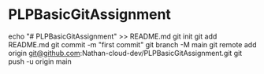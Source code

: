 # PLPBasicGitAssignment
echo "# PLPBasicGitAssignment" >> README.md
git init
git add README.md
git commit -m "first commit"
git branch -M main
git remote add origin git@github.com:Nathan-cloud-dev/PLPBasicGitAssignment.git
git push -u origin main